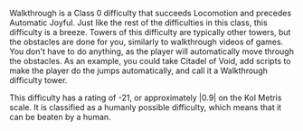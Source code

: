Walkthrough is a Class 0 difficulty that succeeds Locomotion and precedes Automatic Joyful. Just like the rest of the difficulties in this class, this difficulty is a breeze. Towers of this difficulty are typically other towers, but the obstacles are done for you, similarly to walkthrough videos of games. You don't have to do anything, as the player will automatically move through the obstacles. As an example, you could take Citadel of Void, add scripts to make the player do the jumps automatically, and call it a Walkthrough difficulty tower.

This difficulty has a rating of -21, or approximately |0.9| on the Kol Metris scale. It is classified as a humanly possible difficulty, which means that it can be beaten by a human.
